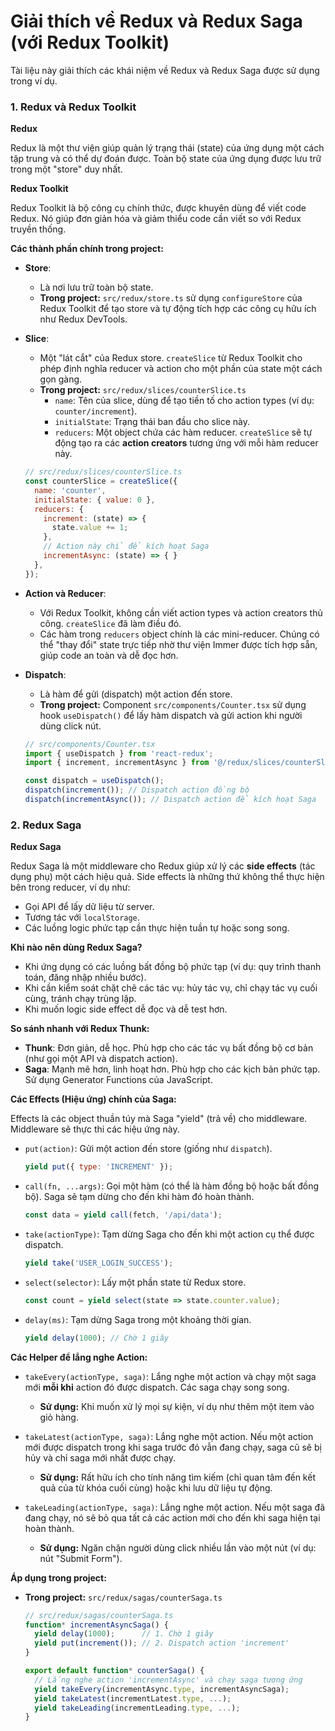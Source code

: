 # Giải thích về Redux và Redux Saga (với Redux Toolkit)

Tài liệu này giải thích các khái niệm về Redux và Redux Saga được sử dụng trong ví dụ.

### 1. Redux và Redux Toolkit

**Redux**

Redux là một thư viện giúp quản lý trạng thái (state) của ứng dụng một cách tập trung và có thể dự đoán được. Toàn bộ state của ứng dụng được lưu trữ trong một "store" duy nhất.

**Redux Toolkit**

Redux Toolkit là bộ công cụ chính thức, được khuyên dùng để viết code Redux. Nó giúp đơn giản hóa và giảm thiểu code cần viết so với Redux truyền thống.

**Các thành phần chính trong project:**

- **Store**:
  - Là nơi lưu trữ toàn bộ state.
  - **Trong project:** `src/redux/store.ts` sử dụng `configureStore` của Redux Toolkit để tạo store và tự động tích hợp các công cụ hữu ích như Redux DevTools.

- **Slice**:
  - Một "lát cắt" của Redux store. `createSlice` từ Redux Toolkit cho phép định nghĩa reducer và action cho một phần của state một cách gọn gàng.
  - **Trong project:** `src/redux/slices/counterSlice.ts`
    - `name`: Tên của slice, dùng để tạo tiền tố cho action types (ví dụ: `counter/increment`).
    - `initialState`: Trạng thái ban đầu cho slice này.
    - `reducers`: Một object chứa các hàm reducer. `createSlice` sẽ tự động tạo ra các **action creators** tương ứng với mỗi hàm reducer này.

  ```javascript
  // src/redux/slices/counterSlice.ts
  const counterSlice = createSlice({
    name: 'counter',
    initialState: { value: 0 },
    reducers: {
      increment: (state) => {
        state.value += 1; 
      },
      // Action này chỉ để kích hoạt Saga
      incrementAsync: (state) => { }
    },
  });
  ```

- **Action và Reducer**:
  - Với Redux Toolkit, không cần viết action types và action creators thủ công. `createSlice` đã làm điều đó.
  - Các hàm trong `reducers` object chính là các mini-reducer. Chúng có thể "thay đổi" state trực tiếp nhờ thư viện Immer được tích hợp sẵn, giúp code an toàn và dễ đọc hơn.

- **Dispatch**:
  - Là hàm để gửi (dispatch) một action đến store.
  - **Trong project:** Component `src/components/Counter.tsx` sử dụng hook `useDispatch()` để lấy hàm dispatch và gửi action khi người dùng click nút.

  ```javascript
  // src/components/Counter.tsx
  import { useDispatch } from 'react-redux';
  import { increment, incrementAsync } from '@/redux/slices/counterSlice';

  const dispatch = useDispatch();
  dispatch(increment()); // Dispatch action đồng bộ
  dispatch(incrementAsync()); // Dispatch action để kích hoạt Saga
  ```

### 2. Redux Saga

**Redux Saga**

Redux Saga là một middleware cho Redux giúp xử lý các **side effects** (tác dụng phụ) một cách hiệu quả. Side effects là những thứ không thể thực hiện bên trong reducer, ví dụ như:
- Gọi API để lấy dữ liệu từ server.
- Tương tác với `localStorage`.
- Các luồng logic phức tạp cần thực hiện tuần tự hoặc song song.

**Khi nào nên dùng Redux Saga?**

- Khi ứng dụng có các luồng bất đồng bộ phức tạp (ví dụ: quy trình thanh toán, đăng nhập nhiều bước).
- Khi cần kiểm soát chặt chẽ các tác vụ: hủy tác vụ, chỉ chạy tác vụ cuối cùng, tránh chạy trùng lặp.
- Khi muốn logic side effect dễ đọc và dễ test hơn.

**So sánh nhanh với Redux Thunk:**
- **Thunk**: Đơn giản, dễ học. Phù hợp cho các tác vụ bất đồng bộ cơ bản (như gọi một API và dispatch action).
- **Saga**: Mạnh mẽ hơn, linh hoạt hơn. Phù hợp cho các kịch bản phức tạp. Sử dụng Generator Functions của JavaScript.

**Các Effects (Hiệu ứng) chính của Saga:**

Effects là các object thuần túy mà Saga "yield" (trả về) cho middleware. Middleware sẽ thực thi các hiệu ứng này.

- `put(action)`: Gửi một action đến store (giống như `dispatch`).
  ```javascript
  yield put({ type: 'INCREMENT' });
  ```
- `call(fn, ...args)`: Gọi một hàm (có thể là hàm đồng bộ hoặc bất đồng bộ). Saga sẽ tạm dừng cho đến khi hàm đó hoàn thành.
  ```javascript
  const data = yield call(fetch, '/api/data');
  ```
- `take(actionType)`: Tạm dừng Saga cho đến khi một action cụ thể được dispatch.
  ```javascript
  yield take('USER_LOGIN_SUCCESS');
  ```
- `select(selector)`: Lấy một phần state từ Redux store.
  ```javascript
  const count = yield select(state => state.counter.value);
  ```
- `delay(ms)`: Tạm dừng Saga trong một khoảng thời gian.
  ```javascript
  yield delay(1000); // Chờ 1 giây
  ```

**Các Helper để lắng nghe Action:**

- `takeEvery(actionType, saga)`: Lắng nghe một action và chạy một saga mới **mỗi khi** action đó được dispatch. Các saga chạy song song.
  - **Sử dụng:** Khi muốn xử lý mọi sự kiện, ví dụ như thêm một item vào giỏ hàng.

- `takeLatest(actionType, saga)`: Lắng nghe một action. Nếu một action mới được dispatch trong khi saga trước đó vẫn đang chạy, saga cũ sẽ bị hủy và chỉ saga mới nhất được chạy.
  - **Sử dụng:** Rất hữu ích cho tính năng tìm kiếm (chỉ quan tâm đến kết quả của từ khóa cuối cùng) hoặc khi lưu dữ liệu tự động.

- `takeLeading(actionType, saga)`: Lắng nghe một action. Nếu một saga đã đang chạy, nó sẽ bỏ qua tất cả các action mới cho đến khi saga hiện tại hoàn thành.
  - **Sử dụng:** Ngăn chặn người dùng click nhiều lần vào một nút (ví dụ: nút "Submit Form").

**Áp dụng trong project:**
- **Trong project:** `src/redux/sagas/counterSaga.ts`
  ```javascript
  // src/redux/sagas/counterSaga.ts
  function* incrementAsyncSaga() {
    yield delay(1000);      // 1. Chờ 1 giây
    yield put(increment()); // 2. Dispatch action 'increment'
  }

  export default function* counterSaga() {
    // Lắng nghe action 'incrementAsync' và chạy saga tương ứng
    yield takeEvery(incrementAsync.type, incrementAsyncSaga);
    yield takeLatest(incrementLatest.type, ...);
    yield takeLeading(incrementLeading.type, ...);
  }
